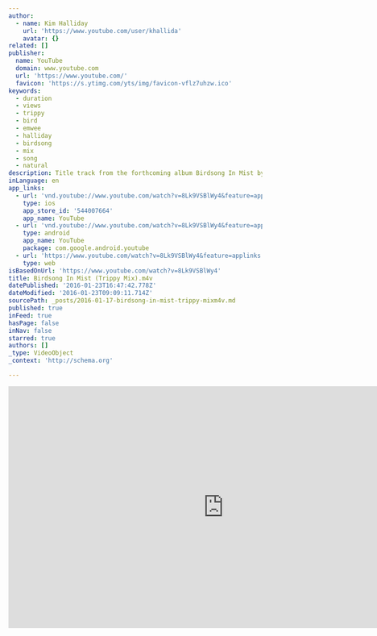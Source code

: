 ```yaml
---
author:
  - name: Kim Halliday
    url: 'https://www.youtube.com/user/khallida'
    avatar: {}
related: []
publisher:
  name: YouTube
  domain: www.youtube.com
  url: 'https://www.youtube.com/'
  favicon: 'https://s.ytimg.com/yts/img/favicon-vflz7uhzw.ico'
keywords:
  - duration
  - views
  - trippy
  - bird
  - emwee
  - halliday
  - birdsong
  - mix
  - song
  - natural
description: Title track from the forthcoming album Birdsong In Mist by Kim Halliday on Ravello Records
inLanguage: en
app_links:
  - url: 'vnd.youtube://www.youtube.com/watch?v=8Lk9VSBlWy4&feature=applinks'
    type: ios
    app_store_id: '544007664'
    app_name: YouTube
  - url: 'vnd.youtube://www.youtube.com/watch?v=8Lk9VSBlWy4&feature=applinks'
    type: android
    app_name: YouTube
    package: com.google.android.youtube
  - url: 'https://www.youtube.com/watch?v=8Lk9VSBlWy4&feature=applinks'
    type: web
isBasedOnUrl: 'https://www.youtube.com/watch?v=8Lk9VSBlWy4'
title: Birdsong In Mist (Trippy Mix).m4v
datePublished: '2016-01-23T16:47:42.778Z'
dateModified: '2016-01-23T09:09:11.714Z'
sourcePath: _posts/2016-01-17-birdsong-in-mist-trippy-mixm4v.md
published: true
inFeed: true
hasPage: false
inNav: false
starred: true
authors: []
_type: VideoObject
_context: 'http://schema.org'

---
```

<iframe src="https://cdn.embedly.com/widgets/media.html?src=https%3A%2F%2Fwww.youtube.com%2Fembed%2F8Lk9VSBlWy4%3Ffeature%3Doembed&amp;url=https%3A%2F%2Fwww.youtube.com%2Fwatch%3Fv%3D8Lk9VSBlWy4&amp;image=https%3A%2F%2Fi.ytimg.com%2Fvi%2F8Lk9VSBlWy4%2Fhqdefault.jpg&amp;key=b7d04c9b404c499eba89ee7072e1c4f7&amp;type=text%2Fhtml&amp;schema=youtube" width="854" height="480" scrolling="no" frameborder="0" allowfullscreen="allowfullscreen" style=""></iframe>